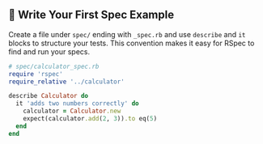 ## 📝 Write Your First Spec Example
Create a file under `spec/` ending with `_spec.rb` and use `describe` and `it` blocks to structure your tests. This convention makes it easy for RSpec to find and run your specs.

```ruby
# spec/calculator_spec.rb
require 'rspec'
require_relative '../calculator'

describe Calculator do
  it 'adds two numbers correctly' do
    calculator = Calculator.new
    expect(calculator.add(2, 3)).to eq(5)
  end
end
```